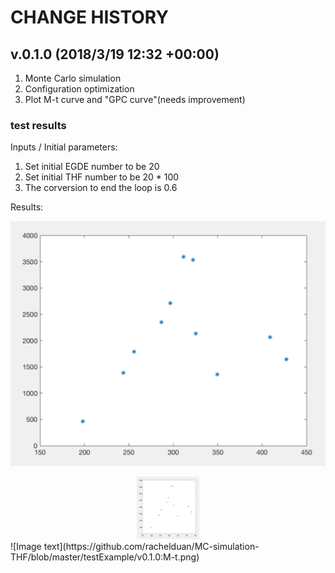 # CHANGE HISTORY

## v.0.1.0 (2018/3/19 12:32 +00:00)
<ol>
<li>Monte Carlo simulation</li>
<li>Configuration optimization</li>
<li>Plot M-t curve and "GPC curve"(needs improvement)</li>
</ol>

### test results
Inputs / Initial parameters: 
<ol>
<li>Set initial EGDE number to be 20</li>
<li>Set initial THF number to be 20 * 100</li>
<li>The corversion to end the loop is 0.6</li>
</ol>

Results:
>
![Image text](https://github.com/rachelduan/MC-simulation-THF/blob/master/testExample/v0.1.0:M-V.png)
<div align=center><img width="100" height="100" src="https://github.com/rachelduan/MC-simulation-THF/blob/master/testExample/v0.1.0:M-V.png"/></div>
![Image text](https://github.com/rachelduan/MC-simulation-THF/blob/master/testExample/v0.1.0:M-t.png)


